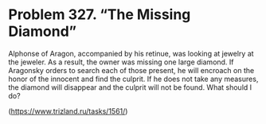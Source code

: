 # Problem 327. “The Missing Diamond”

Alphonse of Aragon, accompanied by his retinue, was looking at jewelry at the jeweler. As a result, the owner was missing one large diamond. If Aragonsky orders to search each of those present, he will encroach on the honor of the innocent and find the culprit. If he does not take any measures, the diamond will disappear and the culprit will not be found. What should I do?

(https://www.trizland.ru/tasks/1561/)